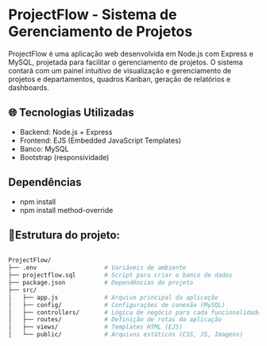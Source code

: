# ProjectFlow - Sistema de Gerenciamento de Projetos

ProjectFlow é uma aplicação web desenvolvida em Node.js com Express e MySQL, projetada para facilitar o gerenciamento de projetos. O sistema contará com um painel intuitivo de visualização e gerenciamento de projetos e departamentos, quadros Kanban, geração de relatórios e dashboards.

## 🌐 Tecnologias Utilizadas

- Backend: Node.js + Express
- Frontend: EJS (Embedded JavaScript Templates)
- Banco: MySQL
- Bootstrap (responsividade)

## Dependências
- npm install
- npm install method-override
   
## 📂Estrutura do projeto:
```bash

ProjectFlow/
├── .env                   # Variáveis de ambiente
├── projectflow.sql        # Script para criar o banco de dados
├── package.json           # Dependências do projeto
├── src/
│   ├── app.js             # Arquivo principal da aplicação
│   ├── config/            # Configurações de conexão (MySQL)
│   ├── controllers/       # Lógica de negócio para cada funcionalidade
│   ├── routes/            # Definição de rotas da aplicação
│   ├── views/             # Templates HTML (EJS)
│   └── public/            # Arquivos estáticos (CSS, JS, Imagens)

